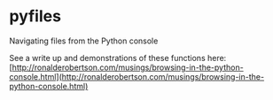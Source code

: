 # pyfiles
Navigating files from the Python console

See a write up and demonstrations of these functions here:   
[http://ronalderobertson.com/musings/browsing-in-the-python-console.html](http://ronalderobertson.com/musings/browsing-in-the-python-console.html)
